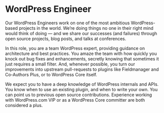 # WordPress Engineer

Our WordPress Engineers work on one of the most ambitious WordPress-based projects in the world. We’re doing things no one in their right mind would think of doing — and we share our successes (and failures) through open source projects, blog posts, and talks at conferences.

In this role, you are a team WordPress expert, providing guidance on architecture and best practices. You amaze the team with how quickly you knock out bug fixes and enhancements, secretly knowing that sometimes it just requires a small filter. And, whenever possible, you turn our improvements into upstream pull-requests to plugins like Fieldmanager and Co-Authors Plus, or to WordPress Core itself.

We expect you to have a deep knowledge of WordPress internals and APIs. You know when to use an existing plugin, and when to write your own. You can point us to previous open source contributions. Experience working with WordPress.com VIP or as a WordPress Core committer are both considered a plus.
